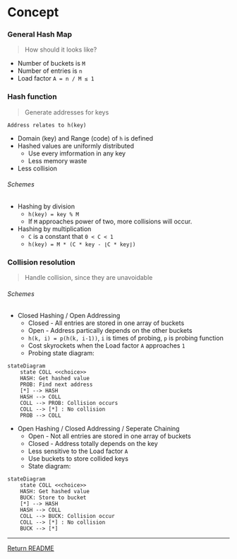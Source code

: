 # Concept

### General Hash Map
> How should it looks like?

- Number of buckets is `M`
- Number of entries is `n`
- Load factor `A = n / M ≤ 1`

### Hash function
> Generate addresses for keys

`Address relates to h(key)`
- Domain (key) and Range (code) of `h` is defined
- Hashed values are uniformly distributed
	- Use every imformation in any key
	- Less memory waste
- Less collision

###### Schemes
- Hashing by division
	- `h(key) = key % M`
	- If `M` approaches power of two, more collisions will occur.
- Hashing by multiplication
	- `C` is a constant that `0 < C < 1`
	- `h(key) = M * (C * key - ⌊C * key⌋)`

### Collision resolution
> Handle collision, since they are unavoidable

###### Schemes
- Closed Hashing / Open Addressing
	- Closed - All entries are stored in one array of buckets
	- Open - Address partically depends on the other buckets
	- `h(k, i) = p(h(k, i-1))`, `i` is times of probing, `p` is probing function
	- Cost skyrockets when the Load factor `A` approaches `1`
	- Probing state diagram:
```mermaid
stateDiagram
    state COLL <<choice>>
    HASH: Get hashed value
    PROB: Find next address
    [*] --> HASH
    HASH --> COLL
    COLL --> PROB: Collision occurs
    COLL --> [*] : No collision
    PROB --> COLL
```
- Open Hashing / Closed Addressing / Seperate Chaining
	- Open - Not all entries are stored in one array of buckets
	- Closed - Address totally depends on the key
	- Less sensitive to the Load factor `A`
	- Use buckets to store collided keys
	- State diagram:
```mermaid
stateDiagram
    state COLL <<choice>>
    HASH: Get hashed value
    BUCK: Store to bucket
    [*] --> HASH
    HASH --> COLL
    COLL --> BUCK: Collision occur
    COLL --> [*] : No collision
    BUCK --> [*]
```

----
[Return README](./README.md)
